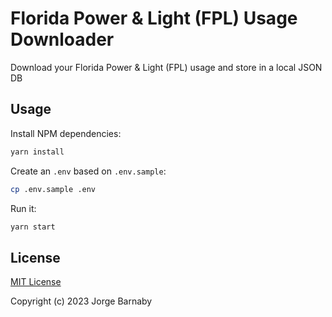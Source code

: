 # Florida Power & Light (FPL) Usage Downloader

Download your Florida Power & Light (FPL) usage and store in a local JSON DB

## Usage

Install NPM dependencies:

```sh
yarn install
```

Create an `.env` based on `.env.sample`:

```sh
cp .env.sample .env
```

Run it:

```sh
yarn start
```

## License

[MIT License](LICENSE)

Copyright (c) 2023 Jorge Barnaby
